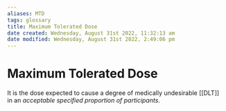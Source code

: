 ```yaml
---
aliases: MTD
tags: glossary 
title: Maximum Tolerated Dose
date created: Wednesday, August 31st 2022, 11:32:13 am
date modified: Wednesday, August 31st 2022, 2:49:06 pm
---
```

# Maximum Tolerated Dose

It is the dose expected to cause a degree of medically undesirable [[DLT]] in an *acceptable specified proportion of participants*.
